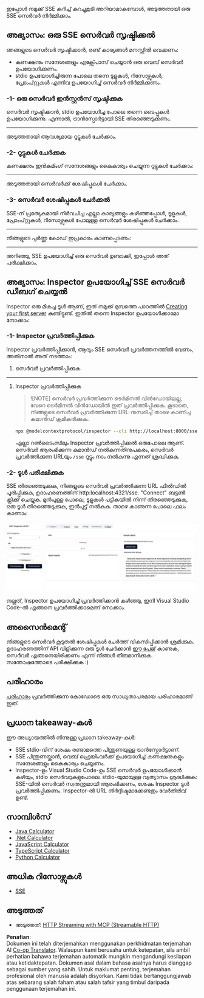 <!--
CO_OP_TRANSLATOR_METADATA:
{
  "original_hash": "64645691bf0985f1760b948123edf269",
  "translation_date": "2025-06-13T10:54:50+00:00",
  "source_file": "03-GettingStarted/05-sse-server/README.md",
  "language_code": "ms"
}
-->
ഇപ്പോൾ നമുക്ക് SSE കുറിച്ച് കുറച്ചുകൂടി അറിയാമാകുമ്പോൾ, അടുത്തതായി ഒരു SSE സെർവർ നിർമ്മിക്കാം.

## അഭ്യാസം: ഒരു SSE സെർവർ സൃഷ്ടിക്കൽ

ഞങ്ങളുടെ സെർവർ സൃഷ്ടിക്കാൻ, രണ്ട് കാര്യങ്ങൾ മനസ്സിൽ വെക്കണം:

- കണക്ഷനും സന്ദേശങ്ങളും എക്സ്പോസ് ചെയ്യാൻ ഒരു വെബ് സെർവർ ഉപയോഗിക്കണം.
- stdio ഉപയോഗിച്ചിരുന്ന പോലെ തന്നെ ടൂളുകൾ, റിസോഴ്സുകൾ, പ്രോംപ്റ്റുകൾ എന്നിവ ഉപയോഗിച്ച് സെർവർ നിർമ്മിക്കണം.

### -1- ഒരു സെർവർ ഇൻസ്റ്റൻസ് സൃഷ്ടിക്കുക

സെർവർ സൃഷ്ടിക്കാൻ, stdio ഉപയോഗിച്ച പോലെ തന്നെ ടൈപ്പുകൾ ഉപയോഗിക്കുന്നു. എന്നാൽ, ട്രാൻസ്പോർട്ടായി SSE തിരഞ്ഞെടുക്കണം.

---

അടുത്തതായി ആവശ്യമായ റൂട്ടുകൾ ചേർക്കാം.

### -2- റൂട്ടുകൾ ചേർക്കുക

കണക്ഷനും ഇൻകമിംഗ് സന്ദേശങ്ങളും കൈകാര്യം ചെയ്യുന്ന റൂട്ടുകൾ ചേർക്കാം:

---

അടുത്തതായി സെർവർക്ക് ശേഷിപ്പുകൾ ചേർക്കാം.

### -3- സെർവർ ശേഷിപ്പുകൾ ചേർക്കൽ

SSE-ന് പ്രത്യേകമായി നിർവചിച്ച എല്ലാ കാര്യങ്ങളും കഴിഞ്ഞപ്പോൾ, ടൂളുകൾ, പ്രോംപ്റ്റുകൾ, റിസോഴ്സുകൾ പോലുള്ള സെർവർ ശേഷിപ്പുകൾ ചേർക്കാം.

---

നിങ്ങളുടെ പൂർണ്ണ കോഡ് ഇപ്രകാരം കാണപ്പെടണം:

---

അറിഞ്ഞു, SSE ഉപയോഗിച്ച് ഒരു സെർവർ ഉണ്ടാക്കി, ഇപ്പോൾ അത് പരീക്ഷിക്കാം.

## അഭ്യാസം: Inspector ഉപയോഗിച്ച് SSE സെർവർ ഡീബഗ് ചെയ്യൽ

Inspector ഒരു മികച്ച ടൂൾ ആണ്, ഇത് നമുക്ക് മുമ്പത്തെ പാഠത്തിൽ [Creating your first server](/03-GettingStarted/01-first-server/README.md) കണ്ടിട്ടുണ്ട്. ഇതിൽ തന്നെ Inspector ഉപയോഗിക്കാമോ നോക്കാം:

### -1- Inspector പ്രവർത്തിപ്പിക്കുക

Inspector പ്രവർത്തിപ്പിക്കാൻ, ആദ്യം SSE സെർവർ പ്രവർത്തനത്തിൽ വേണം, അതിനാൽ അത് നടത്താം:

1. സെർവർ പ്രവർത്തിപ്പിക്കുക

---

1. Inspector പ്രവർത്തിപ്പിക്കുക

    > ![NOTE]
    > സെർവർ പ്രവർത്തിക്കുന്ന ടെർമിനൽ വിൻഡോയിലല്ല, വേറെ ടെർമിനൽ വിൻഡോയിൽ ഇത് പ്രവർത്തിപ്പിക്കുക. കൂടാതെ, നിങ്ങളുടെ സെർവർ പ്രവർത്തിക്കുന്ന URL-നുസരിച്ച് താഴെ കാണിച്ച കമാൻഡ് ക്രമീകരിക്കുക.

    ```sh
    npx @modelcontextprotocol/inspector --cli http://localhost:8000/sse --method tools/list
    ```

    എല്ലാ റൺടൈംസിലും Inspector പ്രവർത്തിപ്പിക്കൽ ഒരുപോലെ ആണ്. സെർവർ ആരംഭിക്കുന്ന കമാൻഡ് നൽകുന്നതിനുപകരം, സെർവർ പ്രവർത്തിക്കുന്ന URLയും `/sse` റൂട്ടും നാം നൽകുന്നു എന്നത് ശ്രദ്ധിക്കുക.

### -2- ടൂൾ പരീക്ഷിക്കുക

SSE തിരഞ്ഞെടുക്കുക, നിങ്ങളുടെ സെർവർ പ്രവർത്തിക്കുന്ന URL ഫീൽഡിൽ പൂരിപ്പിക്കുക, ഉദാഹരണത്തിന് http:localhost:4321/sse. "Connect" ബട്ടൺ ക്ലിക്ക് ചെയ്യുക. മുൻപുള്ള പോലെ, ടൂളുകൾ പട്ടികയിൽ നിന്ന് തിരഞ്ഞെടുക്കുക, ഒരു ടൂൾ തിരഞ്ഞെടുക്കുക, ഇൻപുട്ട് നൽകുക. താഴെ കാണുന്ന പോലെ ഫലം കാണാം:

![Inspector-ൽ പ്രവർത്തിക്കുന്ന SSE സെർവർ](../../../../translated_images/sse-inspector.d86628cc597b8fae807a31d3d6837842f5f9ee1bcc6101013fa0c709c96029ad.ms.png)

നല്ലത്, Inspector ഉപയോഗിച്ച് പ്രവർത്തിക്കാൻ കഴിഞ്ഞു, ഇനി Visual Studio Code-ൽ എങ്ങനെ പ്രവർത്തിക്കാമെന്ന് നോക്കാം.

## അസൈൻമെന്റ്

നിങ്ങളുടെ സെർവർ കൂടുതൽ ശേഷിപ്പുകൾ ചേർത്ത് വികസിപ്പിക്കാൻ ശ്രമിക്കുക. ഉദാഹരണത്തിന് API വിളിക്കുന്ന ഒരു ടൂൾ ചേർക്കാൻ [ഈ പേജ്](https://api.chucknorris.io/) കാണുക, സെർവർ എങ്ങനെയിരിക്കണം എന്ന് നിങ്ങൾ തീരുമാനിക്കുക. സന്തോഷത്തോടെ പരീക്ഷിക്കുക :)

## പരിഹാരം

[പരിഹാരം](./solution/README.md) പ്രവർത്തിക്കുന്ന കോഡോടെ ഒരു സാധ്യതാപരമായ പരിഹാരമാണ് ഇത്.

## പ്രധാന takeaway-കൾ

ഈ അധ്യായത്തിൽ നിന്നുള്ള പ്രധാന takeaway-കൾ:

- SSE stdio-വിന് ശേഷം രണ്ടാമത്തെ പിന്തുണയുള്ള ട്രാൻസ്പോർട്ടാണ്.
- SSE പിന്തുണയ്ക്കാൻ, വെബ് ഫ്രെയിംവർക്ക് ഉപയോഗിച്ച് കണക്ഷനുകളും സന്ദേശങ്ങളും കൈകാര്യം ചെയ്യണം.
- Inspector-ഉം Visual Studio Code-ഉം SSE സെർവർ ഉപയോഗിക്കാൻ കഴിയും, stdio സെർവറുകളുപോലെ. stdio-യുമായുള്ള വ്യത്യാസം ശ്രദ്ധിക്കുക: SSE-യിൽ സെർവർ സ്വതന്ത്രമായി ആരംഭിക്കണം, ശേഷം Inspector ടൂൾ പ്രവർത്തിപ്പിക്കണം. Inspector-ൽ URL നിർദ്ദിഷ്ടമാക്കേണ്ടതും വേർതിരിവ് ഉണ്ട്.

## സാമ്പിൾസ്

- [Java Calculator](../samples/java/calculator/README.md)
- [.Net Calculator](../../../../03-GettingStarted/samples/csharp)
- [JavaScript Calculator](../samples/javascript/README.md)
- [TypeScript Calculator](../samples/typescript/README.md)
- [Python Calculator](../../../../03-GettingStarted/samples/python)

## അധിക റിസോഴ്സുകൾ

- [SSE](https://developer.mozilla.org/en-US/docs/Web/API/Server-sent_events)

## അടുത്തത്

- അടുത്തത്: [HTTP Streaming with MCP (Streamable HTTP)](/03-GettingStarted/06-http-streaming/README.md)

**Penafian**:  
Dokumen ini telah diterjemahkan menggunakan perkhidmatan terjemahan AI [Co-op Translator](https://github.com/Azure/co-op-translator). Walaupun kami berusaha untuk ketepatan, sila ambil perhatian bahawa terjemahan automatik mungkin mengandungi kesilapan atau ketidaktepatan. Dokumen asal dalam bahasa asalnya harus dianggap sebagai sumber yang sahih. Untuk maklumat penting, terjemahan profesional oleh manusia adalah disyorkan. Kami tidak bertanggungjawab atas sebarang salah faham atau salah tafsir yang timbul daripada penggunaan terjemahan ini.